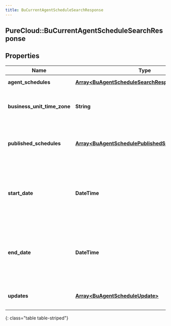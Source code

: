 ```yaml
---
title: BuCurrentAgentScheduleSearchResponse
---
```

## PureCloud::BuCurrentAgentScheduleSearchResponse

## Properties

|Name | Type | Description | Notes|
|------------ | ------------- | ------------- | -------------|
| **agent_schedules** | [**Array&lt;BuAgentScheduleSearchResponse&gt;**](BuAgentScheduleSearchResponse.html) | The requested agent schedules | [optional] |
| **business_unit_time_zone** | **String** | The time zone configured for the business unit to which this schedule applies | [optional] |
| **published_schedules** | [**Array&lt;BuAgentSchedulePublishedScheduleReference&gt;**](BuAgentSchedulePublishedScheduleReference.html) | References to all published week schedules overlapping the start/end date query parameters | [optional] |
| **start_date** | **DateTime** | The start date of the schedules. Only populated on notifications. Date time is represented as an ISO-8601 string. For example: yyyy-MM-ddTHH:mm:ss.SSSZ | [optional] |
| **end_date** | **DateTime** | The end date of the schedules. Only populated on notifications. Date time is represented as an ISO-8601 string. For example: yyyy-MM-ddTHH:mm:ss.SSSZ | [optional] |
| **updates** | [**Array&lt;BuAgentScheduleUpdate&gt;**](BuAgentScheduleUpdate.html) | The list of updates for the schedule. Only used in notifications | [optional] |
{: class="table table-striped"}


